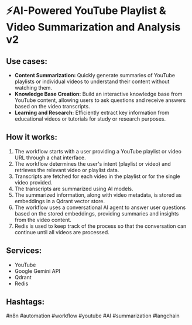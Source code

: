 # ⚡AI-Powered YouTube Playlist & Video Summarization and Analysis v2

## Use cases:

- **Content Summarization:** Quickly generate summaries of YouTube playlists or individual videos to understand their content without watching them.
- **Knowledge Base Creation:** Build an interactive knowledge base from YouTube content, allowing users to ask questions and receive answers based on the video transcripts.
- **Learning and Research:** Efficiently extract key information from educational videos or tutorials for study or research purposes.

## How it works:

1.  The workflow starts with a user providing a YouTube playlist or video URL through a chat interface.
2.  The workflow determines the user's intent (playlist or video) and retrieves the relevant video or playlist data.
3.  Transcripts are fetched for each video in the playlist or for the single video provided.
4.  The transcripts are summarized using AI models.
5.  The summarized information, along with video metadata, is stored as embeddings in a Qdrant vector store.
6.  The workflow uses a conversational AI agent to answer user questions based on the stored embeddings, providing summaries and insights from the video content.
7.  Redis is used to keep track of the process so that the conversation can continue until all videos are processed.

## Services:

-   YouTube
-   Google Gemini API
-   Qdrant
-   Redis

## Hashtags:

#n8n #automation #workflow #youtube #AI #summarization #langchain
